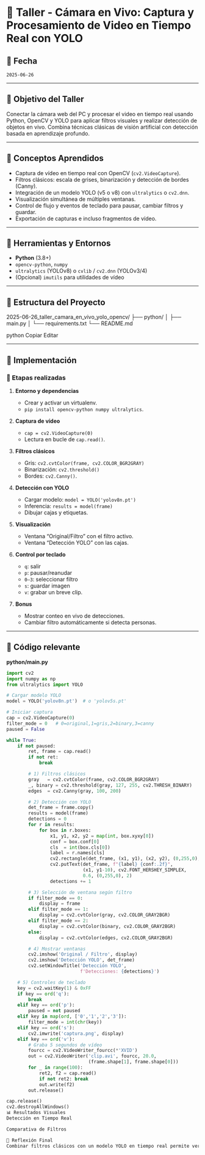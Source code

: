 # 🧪 Taller - Cámara en Vivo: Captura y Procesamiento de Video en Tiempo Real con YOLO

## 📅 Fecha
`2025-06-26`    

---

## 🎯 Objetivo del Taller

Conectar la cámara web del PC y procesar el video en tiempo real usando Python, OpenCV y YOLO para aplicar filtros visuales y realizar detección de objetos en vivo. Combina técnicas clásicas de visión artificial con detección basada en aprendizaje profundo.

---

## 🧠 Conceptos Aprendidos

- Captura de vídeo en tiempo real con OpenCV (`cv2.VideoCapture`).
- Filtros clásicos: escala de grises, binarización y detección de bordes (Canny).
- Integración de un modelo YOLO (v5 o v8) con `ultralytics` o `cv2.dnn`.
- Visualización simultánea de múltiples ventanas.
- Control de flujo y eventos de teclado para pausar, cambiar filtros y guardar.
- Exportación de capturas e incluso fragmentos de vídeo.

---

## 🔧 Herramientas y Entornos

- **Python** (3.8+)
- `opencv-python`, `numpy`
- `ultralytics` (YOLOv8) o `cvlib` / `cv2.dnn` (YOLOv3/4)
- (Opcional) `imutils` para utilidades de vídeo

---

## 📁 Estructura del Proyecto

2025-06-26_taller_camara_en_vivo_yolo_opencv/
├── python/
│ ├── main.py
│ └── requirements.txt
└── README.md

python
Copiar
Editar

---

## 🧪 Implementación

### 🔹 Etapas realizadas

1. **Entorno y dependencias**  
   - Crear y activar un virtualenv.  
   - `pip install opencv-python numpy ultralytics`.

2. **Captura de vídeo**  
   - `cap = cv2.VideoCapture(0)`  
   - Lectura en bucle de `cap.read()`.

3. **Filtros clásicos**  
   - Gris: `cv2.cvtColor(frame, cv2.COLOR_BGR2GRAY)`  
   - Binarización: `cv2.threshold()`  
   - Bordes: `cv2.Canny()`.

4. **Detección con YOLO**  
   - Cargar modelo: `model = YOLO('yolov8n.pt')`  
   - Inferencia: `results = model(frame)`  
   - Dibujar cajas y etiquetas.

5. **Visualización**  
   - Ventana “Original/Filtro” con el filtro activo.  
   - Ventana “Detección YOLO” con las cajas.

6. **Control por teclado**  
   - `q`: salir  
   - `p`: pausar/reanudar  
   - `0–3`: seleccionar filtro  
   - `s`: guardar imagen  
   - `v`: grabar un breve clip.

7. **Bonus**  
   - Mostrar conteo en vivo de detecciones.  
   - Cambiar filtro automáticamente si detecta personas.

---

## 🔹 Código relevante

**python/main.py**

```python
import cv2
import numpy as np
from ultralytics import YOLO

# Cargar modelo YOLO
model = YOLO('yolov8n.pt')  # o 'yolov5s.pt'

# Iniciar captura
cap = cv2.VideoCapture(0)
filter_mode = 0   # 0=original,1=gris,2=binary,3=canny
paused = False

while True:
    if not paused:
        ret, frame = cap.read()
        if not ret:
            break

        # 1) Filtros clásicos
        gray   = cv2.cvtColor(frame, cv2.COLOR_BGR2GRAY)
        _, binary = cv2.threshold(gray, 127, 255, cv2.THRESH_BINARY)
        edges  = cv2.Canny(gray, 100, 200)

        # 2) Detección con YOLO
        det_frame = frame.copy()
        results = model(frame)
        detections = 0
        for r in results:
            for box in r.boxes:
                x1, y1, x2, y2 = map(int, box.xyxy[0])
                conf = box.conf[0]
                cls  = int(box.cls[0])
                label = r.names[cls]
                cv2.rectangle(det_frame, (x1, y1), (x2, y2), (0,255,0), 2)
                cv2.putText(det_frame, f"{label} {conf:.2f}",
                            (x1, y1-10), cv2.FONT_HERSHEY_SIMPLEX,
                            0.6, (0,255,0), 2)
                detections += 1

        # 3) Selección de ventana según filtro
        if filter_mode == 0:
            display = frame
        elif filter_mode == 1:
            display = cv2.cvtColor(gray, cv2.COLOR_GRAY2BGR)
        elif filter_mode == 2:
            display = cv2.cvtColor(binary, cv2.COLOR_GRAY2BGR)
        else:
            display = cv2.cvtColor(edges, cv2.COLOR_GRAY2BGR)

        # 4) Mostrar ventanas
        cv2.imshow('Original / Filtro', display)
        cv2.imshow('Detección YOLO', det_frame)
        cv2.setWindowTitle('Detección YOLO',
                           f'Detecciones: {detections}')

    # 5) Controles de teclado
    key = cv2.waitKey(1) & 0xFF
    if key == ord('q'):
        break
    elif key == ord('p'):
        paused = not paused
    elif key in map(ord, ['0','1','2','3']):
        filter_mode = int(chr(key))
    elif key == ord('s'):
        cv2.imwrite('captura.png', display)
    elif key == ord('v'):
        # Graba 5 segundos de vídeo
        fourcc = cv2.VideoWriter_fourcc(*'XVID')
        out = cv2.VideoWriter('clip.avi', fourcc, 20.0,
                              (frame.shape[1], frame.shape[0]))
        for _ in range(100):
            ret2, f2 = cap.read()
            if not ret2: break
            out.write(f2)
        out.release()

cap.release()
cv2.destroyAllWindows()
📊 Resultados Visuales
Detección en Tiempo Real

Comparativa de Filtros

💬 Reflexión Final
Combinar filtros clásicos con un modelo YOLO en tiempo real permite ver la sinergia entre técnicas de visión por computador. YOLOv8 entrega detecciones fiables de personas y objetos comunes, manteniendo unos 15–20 FPS en una cámara básica. Para optimizar, se puede reducir resolución, usar versiones más ligeras de YOLO o procesar en hilos separados.


